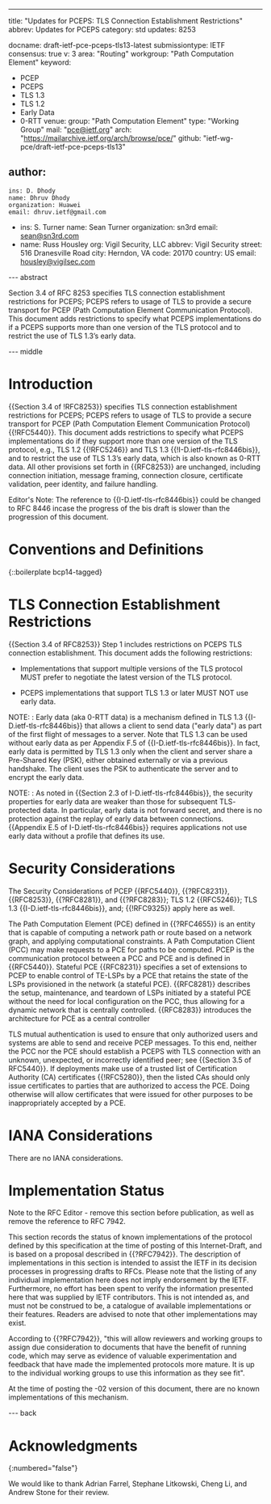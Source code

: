 ---
title: "Updates for PCEPS: TLS Connection Establishment Restrictions"
abbrev: Updates for PCEPS
category: std
updates: 8253

docname: draft-ietf-pce-pceps-tls13-latest
submissiontype: IETF
consensus: true
v: 3
area: "Routing"
workgroup: "Path Computation Element"
keyword:
 - PCEP
 - PCEPS
 - TLS 1.3
 - TLS 1.2
 - Early Data
 - 0-RTT
venue:
  group: "Path Computation Element"
  type: "Working Group"
  mail: "pce@ietf.org"
  arch: "https://mailarchive.ietf.org/arch/browse/pce/"
  github: "ietf-wg-pce/draft-ietf-pce-pceps-tls13"

author:
 -
    ins: D. Dhody
    name: Dhruv Dhody
    organization: Huawei
    email: dhruv.ietf@gmail.com
 -
    ins: S. Turner
    name: Sean Turner
    organization: sn3rd
    email: sean@sn3rd.com
 -
    name: Russ Housley
    org: Vigil Security, LLC
    abbrev: Vigil Security
    street: 516 Dranesville Road
    city: Herndon, VA
    code: 20170
    country: US
    email: housley@vigilsec.com

--- abstract

Section 3.4 of RFC 8253 specifies TLS connection establishment restrictions
for PCEPS; PCEPS refers to usage of TLS to provide a secure transport for
PCEP (Path Computation Element Communication Protocol).  This document adds
restrictions to specify what PCEPS implementations do if a PCEPS supports
more than one version of the TLS protocol and to restrict the use of
TLS 1.3’s early data.


--- middle

# Introduction

{{Section 3.4 of !RFC8253}} specifies TLS connection establishment
restrictions for PCEPS; PCEPS refers to usage of TLS to
provide a secure transport for PCEP (Path Computation Element
Communication Protocol) {{!RFC5440}}.  This document adds restrictions to specify
what PCEPS implementations do if they support more than one version of
the TLS protocol, e.g., TLS 1.2 {{!RFC5246}} and
TLS 1.3 {{!I-D.ietf-tls-rfc8446bis}}, and to restrict the use of
TLS 1.3’s early data, which is also known as 0-RTT data. All other
provisions set forth in {{RFC8253}} are unchanged, including connection
initiation, message framing, connection closure, certificate validation,
peer identity, and failure handling.

<aside markdown="block">
  Editor's Note: The reference to {{I-D.ietf-tls-rfc8446bis}} could
  be changed to RFC 8446 incase the progress of the bis draft is
  slower than the progression of this document.
</aside>


# Conventions and Definitions

{::boilerplate bcp14-tagged}


# TLS Connection Establishment Restrictions

{{Section 3.4 of RFC8253}} Step 1 includes restrictions on PCEPS TLS connection
establishment. This document adds the following restrictions:

* Implementations that support multiple versions of the TLS protocol MUST
prefer to negotiate the latest version of the TLS protocol.

* PCEPS implementations that support TLS 1.3 or later MUST NOT use early data.

NOTE:
: Early data (aka 0-RTT data) is a mechanism defined in TLS 1.3
  {{I-D.ietf-tls-rfc8446bis}} that allows a client to send data ("early
  data") as part of the first flight of messages to a server.  Note
  that TLS 1.3 can be used without early data as per Appendix F.5 of
  {{I-D.ietf-tls-rfc8446bis}}.  In fact, early data is permitted by TLS
  1.3 only when the client and server share a Pre-Shared Key (PSK),
  either obtained externally or via a previous handshake.  The client
  uses the PSK to authenticate the server and to encrypt the early
  data.

NOTE:
: As noted in {{Section 2.3 of I-D.ietf-tls-rfc8446bis}}, the security
  properties for early data are weaker than those for subsequent TLS-
  protected data.  In particular, early data is not forward secret, and
  there is no protection against the replay of early data between
  connections.  {{Appendix E.5 of I-D.ietf-tls-rfc8446bis}} requires
  applications not use early data without a profile that defines its
  use.

# Security Considerations

The Security Considerations of PCEP {{RFC5440}}, {{?RFC8231}}, {{RFC8253}},
{{?RFC8281}}, and {{?RFC8283}}; TLS 1.2 {{RFC5246}}; TLS 1.3 {{I-D.ietf-tls-rfc8446bis}},
and; {{!RFC9325}} apply here as well.

The Path Computation Element (PCE) defined in {{?RFC4655}} is an entity
that is capable of computing a network path or route based on a
network graph, and applying computational constraints.  A Path
Computation Client (PCC) may make requests to a PCE for paths to be
computed. PCEP is the communication protocol between a PCC and PCE and is
defined in {{RFC5440}}. Stateful PCE {{RFC8231}} specifies a set of extensions to PCEP to
enable control of TE-LSPs by a PCE that retains the state of the LSPs
provisioned in the network (a stateful PCE).  {{RFC8281}} describes the
setup, maintenance, and teardown of LSPs initiated by a stateful PCE
without the need for local configuration on the PCC, thus allowing
for a dynamic network that is centrally controlled.  {{RFC8283}}
introduces the architecture for PCE as a central controller

TLS mutual authentication is used to ensure that only authorized users
and systems are able to send and receive PCEP messages. To this end,
neither the PCC nor the PCE should establish a PCEPS with TLS connection
with an unknown, unexpected, or incorrectly identified peer; see
{{Section 3.5 of RFC5440}}. If deployments make use of a trusted list of
Certification Authority (CA) certificates {{!RFC5280}}, then the listed
CAs should only issue certificates to parties that are authorized to
access the PCE. Doing otherwise will allow certificates that were issued
for other purposes to be inappropriately accepted by a PCE.


# IANA Considerations

There are no IANA considerations.

# Implementation Status

<aside markdown="block">
  Note to the RFC Editor - remove this section before publication, as
  well as remove the reference to RFC 7942.
</aside>

This section records the status of known implementations of the
protocol defined by this specification at the time of posting of this
Internet-Draft, and is based on a proposal described in {{?RFC7942}}.
The description of implementations in this section is intended to
assist the IETF in its decision processes in progressing drafts to
RFCs.  Please note that the listing of any individual implementation
here does not imply endorsement by the IETF.  Furthermore, no effort
has been spent to verify the information presented here that was
supplied by IETF contributors.  This is not intended as, and must not
be construed to be, a catalogue of available implementations or their
features.  Readers are advised to note that other implementations may
exist.

According to {{?RFC7942}}, "this will allow reviewers and working groups
to assign due consideration to documents that have the benefit of
running code, which may serve as evidence of valuable experimentation
and feedback that have made the implemented protocols more mature.
It is up to the individual working groups to use this information as
they see fit".

At the time of posting the -02 version of this document, there are no
known implementations of this mechanism.


--- back

# Acknowledgments
{:numbered="false"}

We would like to thank Adrian Farrel, Stephane Litkowski, Cheng Li, and
Andrew Stone for their review.
